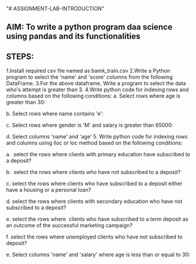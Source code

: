"# ASSIGNMENT-LAB-INTRODUCTION" 
## AIM: To write a python program daa science using pandas and its functionalities
## STEPS:
1.Install required csv file named as bamk_train.csv
    2.Write a Python program to select the 'name' and 'score' columns from the following DataFrame.
3.For the above dataframe, Write a program to select the data who's attempt is greater than 3.
4.Write python code for indexing rows and columns based on the following conditions:
  a. Select rows where age is greater than 30:

  b. Select rows where name contains 'e':

  c. Select rows where gender is 'M' and salary is greater than 65000:

  d. Select columns 'name' and 'age'
5. Write python code for indexing rows and columns using iloc or loc method based on the following conditions:

a.  select the rows where clients with primary education have subscribed to a deposit?

b.  select the rows where clients who have not subscribed to a deposit?

c. select the rows where clients who have subscribed to a deposit either have a housing or a personal loan?

d. select the rows where clients with secondary education who have not subscribed to a deposit?

e. select the rows where  clients who have subscribed to a term deposit as an outcome of the successful marketing campaign? 

f. select the rows where unemployed clients who have not subscribed to deposit?

e. Select columns 'name' and 'salary' where age is less than or equal to 30:

  

 
 
